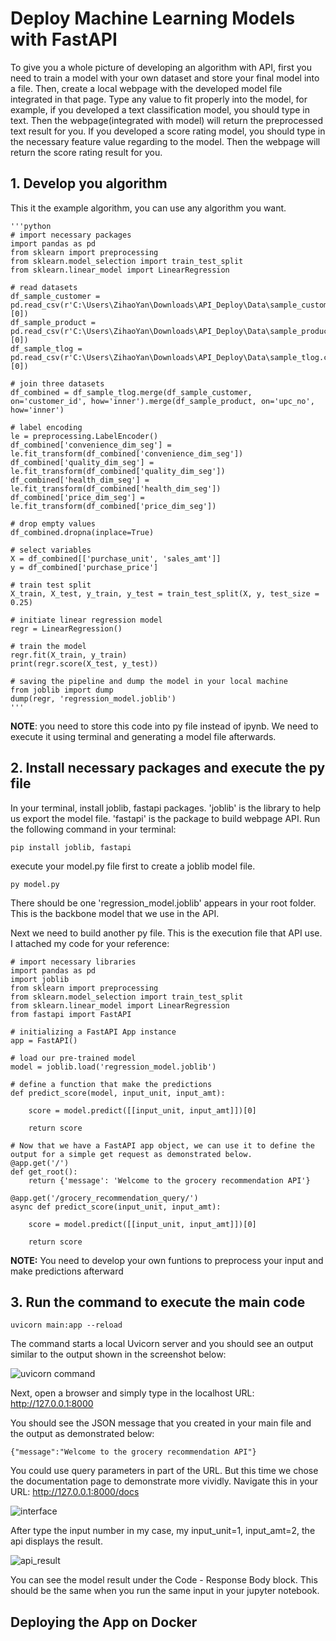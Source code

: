 # Deploy Machine Learning Models with FastAPI
To give you a whole picture of developing an algorithm with API, first you need to train a model with your own dataset and store your final model into a file. Then, create a local webpage with the developed model file integrated in that page. Type any value to fit properly into the model, for example, if you developed a text classification model, you should type in text. Then the webpage(integrated with model) will return the preprocessed text result for you. If you developed a score rating model, you should type in the necessary feature value regarding to the model. Then the webpage will return the score rating result for you. 

## 1. Develop you algorithm
This it the example algorithm, you can use any algorithm you want.

    '''python
    # import necessary packages
    import pandas as pd
    from sklearn import preprocessing
    from sklearn.model_selection import train_test_split
    from sklearn.linear_model import LinearRegression

    # read datasets
    df_sample_customer = pd.read_csv(r'C:\Users\ZihaoYan\Downloads\API_Deploy\Data\sample_customer.csv',index_col=[0])
    df_sample_product = pd.read_csv(r'C:\Users\ZihaoYan\Downloads\API_Deploy\Data\sample_product.csv',index_col=[0])
    df_sample_tlog = pd.read_csv(r'C:\Users\ZihaoYan\Downloads\API_Deploy\Data\sample_tlog.csv',index_col=[0])

    # join three datasets
    df_combined = df_sample_tlog.merge(df_sample_customer, on='customer_id', how='inner').merge(df_sample_product, on='upc_no', how='inner')

    # label encoding
    le = preprocessing.LabelEncoder()
    df_combined['convenience_dim_seg'] = le.fit_transform(df_combined['convenience_dim_seg'])
    df_combined['quality_dim_seg'] = le.fit_transform(df_combined['quality_dim_seg'])
    df_combined['health_dim_seg'] = le.fit_transform(df_combined['health_dim_seg'])
    df_combined['price_dim_seg'] = le.fit_transform(df_combined['price_dim_seg'])

    # drop empty values
    df_combined.dropna(inplace=True)

    # select variables
    X = df_combined[['purchase_unit', 'sales_amt']]
    y = df_combined['purchase_price']

    # train test split
    X_train, X_test, y_train, y_test = train_test_split(X, y, test_size = 0.25)

    # initiate linear regression model
    regr = LinearRegression()

    # train the model
    regr.fit(X_train, y_train)
    print(regr.score(X_test, y_test))

    # saving the pipeline and dump the model in your local machine
    from joblib import dump
    dump(regr, 'regression_model.joblib')
    '''
**NOTE**: you need to store this code into py file instead of ipynb. We need to execute it using terminal and generating a model file afterwards.

## 2. Install necessary packages and execute the py file 
In your terminal, install joblib, fastapi packages. 'joblib' is the library to help us export the model file. 'fastapi' is the package to build webpage API. Run the following command in your terminal:

    pip install joblib, fastapi

execute your model.py file first to create a joblib model file. 
    
    py model.py

There should be one 'regression_model.joblib' appears in your root folder. This is the backbone model that we use in the API.

Next we need to build another py file. This is the execution file that API use. I attached my code for your reference:

    # import necessary libraries
    import pandas as pd
    import joblib
    from sklearn import preprocessing
    from sklearn.model_selection import train_test_split
    from sklearn.linear_model import LinearRegression
    from fastapi import FastAPI

    # initializing a FastAPI App instance
    app = FastAPI()

    # load our pre-trained model
    model = joblib.load('regression_model.joblib')

    # define a function that make the predictions
    def predict_score(model, input_unit, input_amt):

        score = model.predict([[input_unit, input_amt]])[0]

        return score

    # Now that we have a FastAPI app object, we can use it to define the output for a simple get request as demonstrated below.
    @app.get('/')
    def get_root():
        return {'message': 'Welcome to the grocery recommendation API'}

    @app.get('/grocery_recommendation_query/')
    async def predict_score(input_unit, input_amt):

        score = model.predict([[input_unit, input_amt]])[0]

        return score

**NOTE:** You need to develop your own funtions to preprocess your input and make predictions afterward

## 3. Run the command to execute the main code
    uvicorn main:app --reload
The command starts a local Uvicorn server and you should see an output similar to the output shown in the screenshot below:

![uvicorn command](https://miro.medium.com/max/997/1*YZVY4zhGEQb4WlYp9XgMKA.png)

Next, open a browser and simply type in the localhost URL: http://127.0.0.1:8000

You should see the JSON message that you created in your main file and the output as demonstrated below: 
    
    {"message":"Welcome to the grocery recommendation API"}

You could use query parameters in part of the URL. But this time we chose the documentation page to demonstrate more vividly. Navigate this in your URL: http://127.0.0.1:8000/docs

![interface](https://github.com/yuelong12/ml-deployment-coe/blob/development/projects/embedding_example/api_deployment/Images/interactable.png?raw=true)

After type the input number in my case, my input_unit=1, input_amt=2, the api displays the result. 

![api_result](https://github.com/yuelong12/ml-deployment-coe/blob/development/projects/embedding_example/api_deployment/Images/api_result.png?raw=true)

You can see the model result under the Code - Response Body block. This should be the same when you run the same input in your jupyter notebook. 

## Deploying the App on Docker